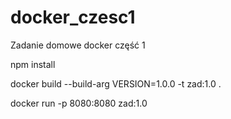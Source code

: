 # docker_czesc1
Zadanie domowe docker część 1 

 npm install

 docker build --build-arg VERSION=1.0.0 -t zad:1.0 .    

 docker run -p 8080:8080 zad:1.0     

